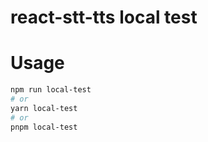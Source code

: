 # react-stt-tts local test

# Usage

```bash
npm run local-test
# or
yarn local-test
# or
pnpm local-test
```
